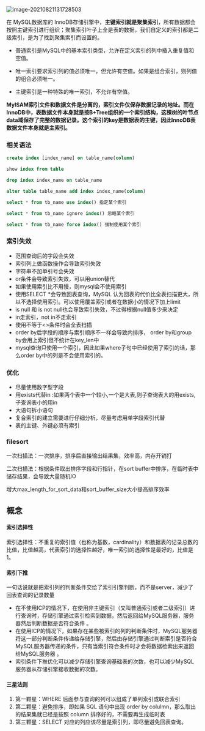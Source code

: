 ![image-20210821131728503](E:\学习笔记\typora\img\image-20210821131728503.png)

在 MySQL数据库的 InnoDB存储引擎中，**主键索引就是聚集索引**，所有数据都会按照主键索引进行组织；聚集索引叶子上全是表的数据，我们自定义的索引都是二级索引，是为了找到聚集索引而设置的。

- 普通索引是MySQL中的基本索引类型，允许在定义索引的列中插入重复值和空值。

- 唯一索引要求索引列的值必须唯一，但允许有空值。如果是组合索引，则列值的组合必须唯一。
- 主键索引是一种特殊的唯一索引，不允许有空值。

**MyISAM索引文件和数据文件是分离的，索引文件仅保存数据记录的地址。而在InnoDB中，表数据文件本身就是按B+Tree组织的一个索引结构，这棵树的叶节点data域保存了完整的数据记录。这个索引的key是数据表的主键，因此InnoDB表数据文件本身就是主索引。**

### 相关语法

```sql
create index [index_name] on table_name(column) 

show index from table

drop index index_name on table_name

alter table table_name add index index_name(column)

select * from tb_name use index() 指定某个索引

select * from tb_name ignore index() 忽略某个索引

select * from tb_name force index() 强制使用某个索引
```

### 索引失效

- 范围查询后的字段会失效
- 索引列上做函数操作会导致索引失效
- 字符串不加单引号会失效
- or条件会导致索引失效，可以用union替代
- 如果使用索引比不用慢，则mysql会不使用索引
- 使用SELECT *会导致回表查询，MySQL 认为回表的代价比全表扫描更大，所以不选择使用索引。可以使用覆盖索引或者在数据小的情况下加上limit
- is null 和 is not null也会导致索引失效，不过得根据null值多少来决定
- in走索引，not in不走索引
- 使用不等于<>条件时会全表扫描
- order by后字段的顺序与索引顺序不一样会导致内排序， order by和group by会用上索引但不统计在key_len中
- mysql查询只使用一个索引，因此如果where子句中已经使用了索引的话，那么order by中的列是不会使用索引的。

### 优化

- 尽量使用数字型字段
- 用exists代替in :如果两个表中一个较小,一个是大表,则子查询表大的用exists,子查询表小的用in
- 大语句拆小语句
- 复合索引的建立需要进行仔细分析，尽量考虑用单字段索引代替
- 表的主键、外键必须有索引


### filesort

一次扫描法：一次排序，排序后直接输出结果集，效率高，内存开销打

二次扫描法：根据条件取出排序字段和行指针，在sort buffer中排序，在临时表中储存结果，会导致大量随机IO

增大max_length_for_sort_data和sort_buffer_size大小提高排序效率

## 概念

#### 索引选择性

索引选择性：不重复的索引值（也称为基数，cardinality）和数据表的记录总数的比值，比值越高，代表索引的选择性越好，唯一索引的选择性是最好的，比值是 1。

#### 索引下推

一句话说就是把索引列的判断条件交给了索引引擎判断，而不是server，减少了回表查询的记录数量

- 在不使用ICP的情况下，在使用非主键索引（又叫普通索引或者二级索引）进行查询时，存储引擎通过索引检索到数据，然后返回给MySQL服务器，服务器然后判断数据是否符合条件 。
- 在使用ICP的情况下，如果存在某些被索引的列的判断条件时，MySQL服务器将这一部分判断条件传递给存储引擎，然后由存储引擎通过判断索引是否符合MySQL服务器传递的条件，只有当索引符合条件时才会将数据检索出来返回给MySQL服务器 。
- 索引条件下推优化可以减少存储引擎查询基础表的次数，也可以减少MySQL服务器从存储引擎接收数据的次数。

#### 三星法则

1. 第一颗星：WHERE 后面参与查询的列可以组成了单列索引或联合索引
2. 第二颗星：避免排序，即如果 SQL 语句中出现 order by colulmn，那么取出的结果集就已经是按照 column 排序好的，不需要再生成临时表
3. 第三颗星：SELECT 对应的列应该尽量是索引列，即尽量避免回表查询。

